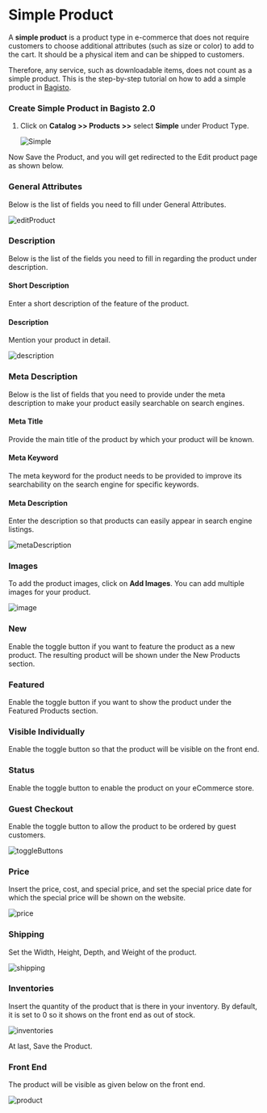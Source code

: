 # Simple Product

A **simple product** is a product type in e-commerce that does not require customers to choose additional attributes (such as size or color) to add to the cart. It should be a physical item and can be shipped to customers.

Therefore, any service, such as downloadable items, does not count as a simple product. This is the step-by-step tutorial on how to add a simple product in [Bagisto](https://bagisto.com/en/).

### Create Simple Product in Bagisto 2.0
1. Click on **Catalog >> Products >>** select **Simple** under Product Type.

    ![Simple](../../assets/2.x/images/simple-product/simple.png)

Now Save the Product, and you will get redirected to the Edit product page as shown below.

### General Attributes
Below is the list of fields you need to fill under General Attributes.

   ![editProduct](../../assets/2.x/images/simple-product/editProduct.png)

### Description
Below is the list of the fields you need to fill in regarding the product under description.

#### Short Description
Enter a short description of the feature of the product.

#### Description
Mention your product in detail.

 ![description](../../assets/2.x/images/simple-product/description.png)

### Meta Description
Below is the list of fields that you need to provide under the meta description to make your product easily searchable on search engines.

#### Meta Title
Provide the main title of the product by which your product will be known.

#### Meta Keyword
The meta keyword for the product needs to be provided to improve its searchability on the search engine for specific keywords.

#### Meta Description
Enter the description so that products can easily appear in search engine listings.

![metaDescription](../../assets/2.x/images/simple-product/metaDescription.png)

### Images
To add the product images, click on **Add Images**. You can add multiple images for your product.

![image](../../assets/2.x/images/simple-product/image.png)

### New
Enable the toggle button if you want to feature the product as a new product. The resulting product will be shown under the New Products section.

### Featured
Enable the toggle button if you want to show the product under the Featured Products section.

### Visible Individually
Enable the toggle button so that the product will be visible on the front end.

### Status
Enable the toggle button to enable the product on your eCommerce store.

### Guest Checkout
Enable the toggle button to allow the product to be ordered by guest customers.

![toggleButtons](../../assets/2.x/images/simple-product/toggleButtons.png)

### Price
Insert the price, cost, and special price, and set the special price date for which the special price will be shown on the website.

![price](../../assets/2.x/images/simple-product/price.png)

### Shipping
Set the Width, Height, Depth, and Weight of the product.

![shipping](../../assets/2.x/images/simple-product/shipping.png)

### Inventories
Insert the quantity of the product that is there in your inventory. By default, it is set to 0 so it shows on the front end as out of stock.

![inventories](../../assets/2.x/images/simple-product/inventories.png)

At last, Save the Product.

### Front End
The product will be visible as given below on the front end.

![product](../../assets/2.x/images/simple-product/product.png)

